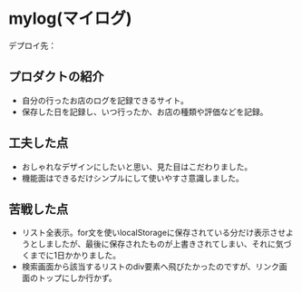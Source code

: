 # mylog(マイログ)
デプロイ先：

## プロダクトの紹介
- 自分の行ったお店のログを記録できるサイト。
- 保存した日を記録し、いつ行ったか、お店の種類や評価などを記録。

## 工夫した点
- おしゃれなデザインにしたいと思い、見た目はこだわりました。
- 機能面はできるだけシンプルにして使いやすさ意識しました。

## 苦戦した点
- リスト全表示。for文を使いlocalStorageに保存されている分だけ表示させようとしましたが、最後に保存されたものが上書きされてしまい、それに気づくまでに1日かかりました。
- 検索画面から該当するリストのdiv要素へ飛びたかったのですが、リンク画面のトップにしか行かず。
